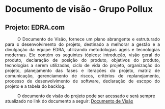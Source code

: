 # Documento de visão - Grupo Pollux 
## Projeto: EDRA.com
<style>
    p{
        text-indent: 40px;
    }
</style>

<div style="text-align: justify;">
<p>
O Documento de Visão, fornece um plano abrangente e estruturado para o desenvolvimento do projeto, destinado a melhorar a gestão e a divulgação da equipe EDRA, utilizando metodologias ágeis e tecnologias modernas. Ele contém os seguintes tópicos: introdução, visão geral do produto, declaração de posição do produto, objetivos do produto, tecnologias a serem utilizadas, ciclo de vida do projeto, organização do projeto, planejamento das fases e iterações do projeto, matriz de comunicação, gerenciamento de riscos, critérios de replanejamento, processo de desenvolvimento de software, declaração de escopo do projeto e a tabela do backlog.
</p>
</div>















O documento de visão do projeto pode ser acessado e será sempre atualizado no link do documento a seguir: [Documento de Visão](https://docs.google.com/document/d/1624VB7EG8TJFBOMWGKePcoW3NtDwCpo2WgKGI8F7nNk/edit?usp=sharing)
